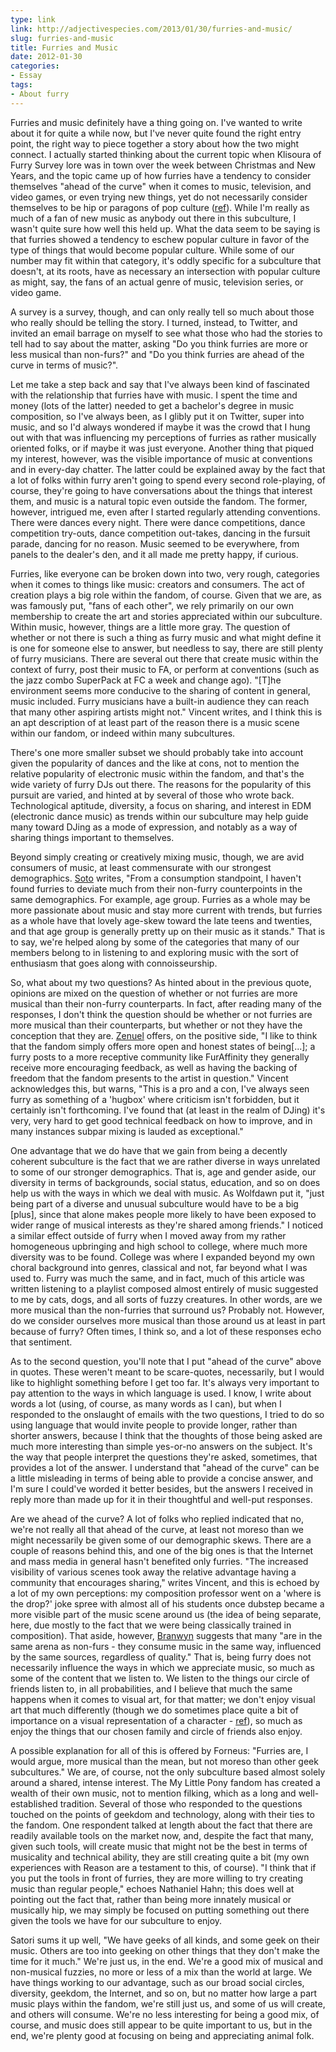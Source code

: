 ```yaml
---
type: link
link: http://adjectivespecies.com/2013/01/30/furries-and-music/
slug: furries-and-music
title: Furries and Music
date: 2012-01-30
categories:
- Essay
tags:
- About furry
---
```


Furries and music definitely have a thing going on. I've wanted to write about
it for quite a while now, but I've never quite found the right entry point, the
right way to piece together a story about how the two might connect. I actually
started thinking about the current topic when Klisoura of Furry Survey lore was
in town over the week between Christmas and New Years, and the topic came up of
how furries have a tendency to consider themselves "ahead of the curve" when it
comes to music, television, and video games, or even trying new things, yet do
not necessarily consider themselves to be hip or paragons of pop culture
([ref](http://vis.adjectivespecies.com/microsurvey/2012/)). While I'm really as
much of a fan of new music as anybody out there in this subculture, I wasn't
quite sure how well this held up.  What the data seem to be saying is that
furries showed a tendency to eschew popular culture in favor of the type of
things that would become popular culture. While some of our number may fit
within that category, it's oddly specific for a subculture that doesn't, at its
roots, have as necessary an intersection with popular culture as might, say, the
fans of an actual genre of music, television series, or video game.

A survey is a survey, though, and can only really tell so much about those who
really should be telling the story. I turned, instead, to Twitter, and invited
an email barrage on myself to see what those who had the stories to tell had to
say about the matter, asking "Do you think furries are more or less musical than
non-furs?" and "Do you think furries are ahead of the curve in terms of
music?".<!--more-->

Let me take a step back and say that I've always been kind of fascinated with
the relationship that furries have with music. I spent the time and money (lots
of the latter) needed to get a bachelor's degree in music composition, so I've
always been, as I glibly put it on Twitter, super into music, and so I'd always
wondered if maybe it was the crowd that I hung out with that was influencing my
perceptions of furries as rather musically oriented folks, or if maybe it was
just everyone. Another thing that piqued my interest, however, was the visible
importance of music at conventions and in every-day chatter. The latter could be
explained away by the fact that a lot of folks within furry aren't going to
spend every second role-playing, of course, they're going to have conversations
about the things that interest them, and music is a natural topic even outside
the fandom. The former, however, intrigued me, even after I started regularly
attending conventions. There were dances every night. There were dance
competitions, dance competition try-outs, dance competition out-takes, dancing
in the fursuit parade, dancing for no reason. Music seemed to be everywhere,
from panels to the dealer's den, and it all made me pretty happy, if curious.

Furries, like everyone can be broken down into two, very rough, categories when
it comes to things like music: creators and consumers. The act of creation plays
a big role within the fandom, of course. Given that we are, as was famously put,
"fans of each other", we rely primarily on our own membership to create the art
and stories appreciated within our subculture. Within music, however, things are
a little more gray. The question of whether or not there is such a thing as
furry music and what might define it is one for someone else to answer, but
needless to say, there are still plenty of furry musicians. There are several
out there that create music within the context of furry, post their music to FA,
or perform at conventions (such as the jazz combo SuperPack at FC a week and
change ago). "\[T\]he environment seems more conducive to the sharing of content
in general, music included. Furry musicians have a built-in audience they can
reach that many other aspiring artists might not." Vincent writes, and I think
this is an apt description of at least part of the reason there is a music scene
within our fandom, or indeed within many subcultures.

There's one more smaller subset we should probably take into account given the
popularity of dances and the like at cons, not to mention the relative
popularity of electronic music within the fandom, and that's the wide variety of
furry DJs out there. The reasons for the popularity of this pursuit are varied,
and hinted at by several of those who wrote back. Technological aptitude,
diversity, a focus on sharing, and interest in EDM (electronic dance music) as
trends within our subculture may help guide many toward DJing as a mode of
expression, and notably as a way of sharing things important to themselves.

Beyond simply creating or creatively mixing music, though, we are avid consumers
of music, at least commensurate with our strongest demographics.
[Soto](http://twitter.com/sotopnthr) writes, "From a consumption standpoint, I
haven't found furries to deviate much from their non-furry counterpoints in the
same demographics. For example, age group.  Furries as a whole may be more
passionate about music and stay more current with trends, but furries as a whole
have that lovely age-skew toward the late teens and twenties, and that age group
is generally pretty up on their music as it stands." That is to say, we're
helped along by some of the categories that many of our members belong to in
listening to and exploring music with the sort of enthusiasm that goes along
with connoisseurship.

So, what about my two questions? As hinted about in the previous quote, opinions
are mixed on the question of whether or not furries are more musical than their
non-furry counterparts. In fact, after reading many of the responses, I don't
think the question should be whether or not furries are more musical than their
counterparts, but whether or not they have the conception that they are.
[Zenuel](http://www.furaffinity.net/user/zenuel/) offers, on the positive side,
"I like to think that the fandom simply offers more open and honest states of
being\[...\]; a furry posts to a more receptive community like FurAffinity they
generally receive more encouraging feedback, as well as having the backing of
freedom that the fandom presents to the artist in question." Vincent
acknowledges this, but warns, "This is a pro and a con, I've always seen furry
as something of a 'hugbox' where criticism isn't forbidden, but it certainly
isn't forthcoming. I've found that (at least in the realm of DJing) it's very,
very hard to get good technical feedback on how to improve, and in many
instances subpar mixing is lauded as exceptional."

One advantage that we do have that we gain from being a decently coherent
subculture is the fact that we are rather diverse in ways unrelated to some of
our stronger demographics. That is, age and gender aside, our diversity in terms
of backgrounds, social status, education, and so on does help us with the ways
in which we deal with music. As Wolfdawn put it, "just being part of a diverse
and unusual subculture would have to be a big \[plus\], since that alone makes
people more likely to have been exposed to wider range of musical interests as
they're shared among friends." I noticed a similar effect outside of furry when
I moved away from my rather homogeneous upbringing and high school to college,
where much more diversity was to be found. College was where I expanded beyond
my own choral background into genres, classical and not, far beyond what I was
used to. Furry was much the same, and in fact, much of this article was written
listening to a playlist composed almost entirely of music suggested to me by
cats, dogs, and all sorts of fuzzy creatures. In other words, are we more
musical than the non-furries that surround us? Probably not. However, do we
consider ourselves more musical than those around us at least in part because of
furry? Often times, I think so, and a lot of these responses echo that
sentiment.

As to the second question, you'll note that I put "ahead of the curve" above in
quotes. These weren't meant to be scare-quotes, necessarily, but I would like to
highlight something before I get too far. It's always very important to pay
attention to the ways in which language is used. I know, I write about words a
lot (using, of course, as many words as I can), but when I responded to the
onslaught of emails with the two questions, I tried to do so using language that
would invite people to provide longer, rather than shorter answers, because I
think that the thoughts of those being asked are much more interesting than
simple yes-or-no answers on the subject. It's the way that people interpret the
questions they're asked, sometimes, that provides a lot of the answer. I
understand that "ahead of the curve" can be a little misleading in terms of
being able to provide a concise answer, and I'm sure I could've worded it better
besides, but the answers I received in reply more than made up for it in their
thoughtful and well-put responses.

Are we ahead of the curve? A lot of folks who replied indicated that no, we're
not really all that ahead of the curve, at least not moreso than we might
necessarily be given some of our demographic skews. There are a couple of
reasons behind this, and one of the big ones is that the Internet and mass media
in general hasn't benefited only furries. "The increased visibility of various
scenes took away the relative advantage having a community that encourages
sharing," writes Vincent, and this is echoed by a lot of my own perceptions: my
composition professor went on a 'where is the drop?' joke spree with almost all
of his students once dubstep became a more visible part of the music scene
around us (the idea of being separate, here, due mostly to the fact that we were
being classically trained in composition). That aside, however,
[Branwyn](http://www.lionhearted.ca/music.htm) suggests
that many "are in the same arena as non-furs - they consume music in the same
way, influenced by the same sources, regardless of quality." That is, being
furry does not necessarily influence the ways in which we appreciate music, so
much as some of the content that we listen to. We listen to the things our
circle of friends listen to, in all probabilities, and I believe that much the
same happens when it comes to visual art, for that matter; we don't enjoy visual
art that much differently (though we do sometimes place quite a bit of
importance on a visual representation of a character -
[ref](http://adjectivespecies.com/2011/11/23/character-versus-self/)),
so much as enjoy the things that our chosen family and circle of friends also
enjoy.

A possible explanation for all of this is offered by Forneus: "Furries are, I
would argue, more musical than the mean, but not moreso than other geek
subcultures." We are, of course, not the only subculture based almost solely
around a shared, intense interest. The My Little Pony fandom has created a
wealth of their own music, not to mention filking, which as a long and
well-established tradition. Several of those who responded to the questions
touched on the points of geekdom and technology, along with their ties to the
fandom. One respondent talked at length about the fact that there are readily
available tools on the market now, and, despite the fact that many, given such
tools, will create music that might not be the best in terms of musicality and
technical ability, they are still creating quite a bit (my own experiences with
Reason are a testament to this, of course). "I think that if you put the tools
in front of furries, they are more willing to try creating music than regular
people," echoes Nathaniel Hahn; this does well at pointing out the fact that,
rather than being more innately musical or musically hip, we may simply be
focused on putting something out there given the tools we have for our
subculture to enjoy.

Satori sums it up well, "We have geeks of all kinds, and some geek on their
music. Others are too into geeking on other things that they don't make the time
for it much." We're just us, in the end. We're a good mix of musical and
non-musical fuzzies, no more or less of a mix than the world at large. We have
things working to our advantage, such as our broad social circles, diversity,
geekdom, the Internet, and so on, but no matter how large a part music plays
within the fandom, we're still just us, and some of us will create, and others
will consume. We're no less interesting for being a good mix, of course, and
music does still appear to be quite important to us, but in the end, we're
plenty good at focusing on being and appreciating animal folk.
